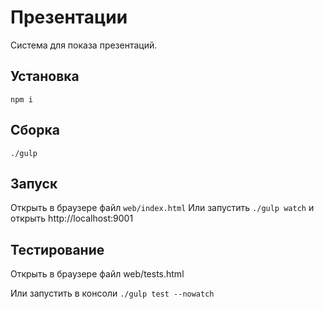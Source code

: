 Презентации
=========

Система для показа презентаций.

Установка
------------

`npm i`

Сборка
-----

`./gulp`

Запуск
------

Открыть в браузере файл `web/index.html` 
Или запустить `./gulp watch` и открыть http://localhost:9001

Тестирование
------------

Открыть в браузере файл web/tests.html

Или запустить в консоли `./gulp test --nowatch`

